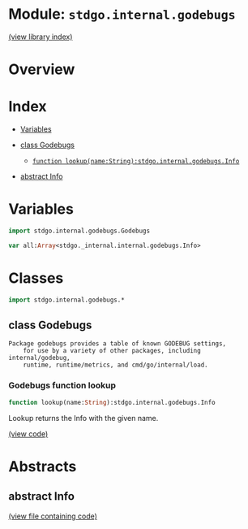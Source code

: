 # Module: `stdgo.internal.godebugs`

[(view library index)](../../stdgo.md)


# Overview


# Index


- [Variables](<#variables>)

- [class Godebugs](<#class-godebugs>)

  - [`function lookup(name:String):stdgo.internal.godebugs.Info`](<#godebugs-function-lookup>)

- [abstract Info](<#abstract-info>)

# Variables


```haxe
import stdgo.internal.godebugs.Godebugs
```


```haxe
var all:Array<stdgo._internal.internal.godebugs.Info>
```


# Classes


```haxe
import stdgo.internal.godebugs.*
```


## class Godebugs


```
Package godebugs provides a table of known GODEBUG settings,
    for use by a variety of other packages, including internal/godebug,
    runtime, runtime/metrics, and cmd/go/internal/load.
```
### Godebugs function lookup


```haxe
function lookup(name:String):stdgo.internal.godebugs.Info
```



Lookup returns the Info with the given name.  

[\(view code\)](<./Godebugs.hx#L52>)


# Abstracts


## abstract Info


[\(view file containing code\)](<./Godebugs.hx>)


